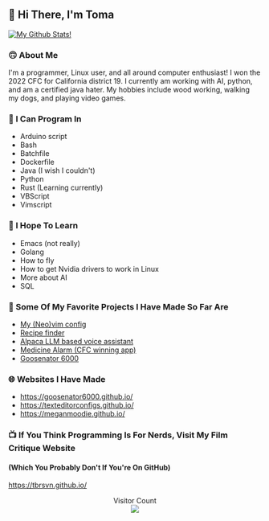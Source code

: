 ## 👋 Hi There, I'm Toma

[![My Github Stats!](https://github-readme-stats.vercel.app/api?username=tbrsvn)](https://github.com/anuraghazra/github-readme-stats)

### 🙃 About Me

I'm a programmer, Linux user, and all around computer enthusiast! I won the 2022 CFC for California district 19. I currently am working with AI, python, and am a certified java hater. My hobbies include wood working, walking my dogs, and playing video games.

### 💾 I Can Program In

* Arduino script
* Bash
* Batchfile
* Dockerfile
* Java (I wish I couldn't)
* Python
* Rust (Learning currently)
* VBScript
* Vimscript

### 📒 I Hope To Learn

* Emacs (not really)
* Golang
* How to fly
* How to get Nvidia drivers to work in Linux
* More about AI
* SQL

### 🌟 Some Of My Favorite Projects I Have Made So Far Are

* [My (Neo)vim config](https://github.com/tbrsvn/vimconfig)
* [Recipe finder](https://github.com/tbrsvn/recipefinder)
* [Alpaca LLM based voice assistant](https://github.com/tbrsvn/alpacavoiceassistant)
* [Medicine Alarm (CFC winning app)](https://github.com/tbrsvn/CodeForCongressApp)
* [Goosenator 6000](https://github.com/tbrsvn/goosenator)

### 🌐 Websites I Have Made

* <https://goosenator6000.github.io/>
* <https://texteditorconfigs.github.io/>
* <https://meganmoodie.github.io/>

### 📺 If You Think Programming Is For Nerds, Visit My Film Critique Website
#### (Which You Probably Don't If You're On GitHub)

<https://tbrsvn.github.io/>

<p align="center"> 
  Visitor Count<br>
  <img src="https://profile-counter.glitch.me/tbrsvn/count.svg" />
</p>
